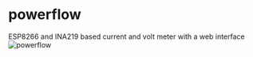 # powerflow
ESP8266 and INA219 based current and volt meter with a web interface
![powerflow](https://user-images.githubusercontent.com/408844/116553853-dbed8980-a8fa-11eb-9674-46df17235999.png)
